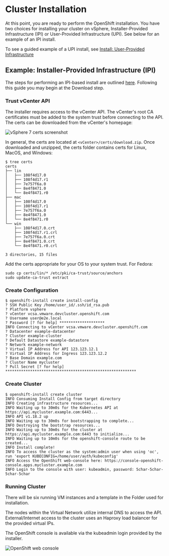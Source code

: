 # Cluster Installation

At this point, you are ready to perform the OpenShift installation. You have two choices for installing your cluster on
vSphere, Installer-Provided Infrastructure (IPI) or User-Provided Infrastructure (UPI). See below for an example of an
IPI install.

To see a guided example of a UPI install, see [Install: User-Provided Infrastructure](install_upi.md)

## Example: Installer-Provided Infrastructure (IPI)

The steps for performing an IPI-based install are outlined [here][cloud-install]. Following this guide you may begin at
the Download step.

### Trust vCenter API
The installer requires access to the vCenter API. The vCenter's root CA certificates must be added to the system trust before connecting to the API. The certs can be downloaded from the vCenter's homepage:

![vSphere 7 certs screenshot](images/certs.png)

In general, the certs are located at `<vCenter>/certs/download.zip`. Once downloaded and unzipped, the certs folder contains certs for Linux, MacOS, and Windows:

```console
$ tree certs
certs
├── lin
│   ├── 108f4d17.0
│   ├── 108f4d17.r1
│   ├── 7e757f6a.0
│   ├── 8e4f8471.0
│   └── 8e4f8471.r0
├── mac
│   ├── 108f4d17.0
│   ├── 108f4d17.r1
│   ├── 7e757f6a.0
│   ├── 8e4f8471.0
│   └── 8e4f8471.r0
└── win
    ├── 108f4d17.0.crt
    ├── 108f4d17.r1.crl
    ├── 7e757f6a.0.crt
    ├── 8e4f8471.0.crt
    └── 8e4f8471.r0.crl

3 directories, 15 files
```

Add the certs appropriate for your OS to your system trust. For Fedora:

```console
sudo cp certs/lin/* /etc/pki/ca-trust/source/anchors
sudo update-ca-trust extract
```
### Create Configuration

```console
$ openshift-install create install-config
? SSH Public Key /home/user_id/.ssh/id_rsa.pub
? Platform vsphere
? vCenter vcsa.vmware.devcluster.openshift.com
? Username user@e2e.local
? Password [? for help] ********************
INFO Connecting to vCenter vcsa.vmware.devcluster.openshift.com 
? Datacenter example-datacenter
? Cluster example-cluster  
? Default Datastore example-datastore
? Network example-network
? Virtual IP Address for API 123.123.12.1
? Virtual IP Address for Ingress 123.123.12.2
? Base Domain example.com
? Cluster Name mycluster
? Pull Secret [? for help] **********************************************************
```

### Create Cluster

```console
$ openshift-install create cluster
INFO Consuming Install Config from target directory
INFO Creating infrastructure resources...
INFO Waiting up to 30m0s for the Kubernetes API at https://api.mycluster.example.com:6443...
INFO API v1.18.2 up
INFO Waiting up to 30m0s for bootstrapping to complete...
INFO Destroying the bootstrap resources...
INFO Waiting up to 30m0s for the cluster at https://api.mycluster.example.com:6443 to initialize...
INFO Waiting up to 10m0s for the openshift-console route to be created...
INFO Install complete!
INFO To access the cluster as the system:admin user when using 'oc', run 'export KUBECONFIG=/home/user/auth/kubeconfig'
INFO Access the OpenShift web-console here: https://console-openshift-console.apps.mycluster.example.com
INFO Login to the console with user: kubeadmin, password: 5char-5char-5char-5char
```

### Running Cluster

There will be six running VM instances and a template in the Folder used for installation.


The nodes within the Virtual Network utilize internal DNS to access the API. External/Internet
access to the cluster uses an Haproxy load balancer for the provided virtual IPs. 

The OpenShift console is available via the kubeadmin login provided by the installer.

![OpenShift web console](images/install_console.png)

[cloud-install]: https://console.redhat.com/openshift/create
